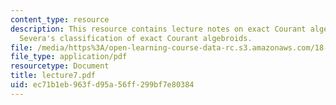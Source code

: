 ```yaml
---
content_type: resource
description: This resource contains lecture notes on exact Courant algebroids and
  Severa's classification of exact Courant algebroids.
file: /media/https%3A/open-learning-course-data-rc.s3.amazonaws.com/18-969-topics-in-geometry-dirac-geometry-fall-2006/ec71b1eb963fd95a56ff299bf7e80384_lecture7.pdf
file_type: application/pdf
resourcetype: Document
title: lecture7.pdf
uid: ec71b1eb-963f-d95a-56ff-299bf7e80384
---
```


